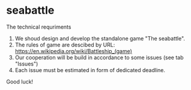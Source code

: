 # seabattle

The technical requriments

1. We shoud design and develop the standalone game "The seabattle".
2. The rules of game are descibed by URL: https://en.wikipedia.org/wiki/Battleship_(game)
3. Our cooperation will be build in accordance to some issues (see tab "Issues")
4. Each issue must be estimated in form of dedicated deadline.

Good luck!
